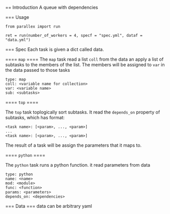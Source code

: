 == Introduction
A queue with dependencies

=== Usage

```
from parallex import run

ret = run(number_of_workers = 4, specf = "spec.yml", dataf = "data.yml")
```

=== Spec
Each task is given a dict called data.

==== `map` ====
The `map` task read a list `coll` from the data an apply a list of subtasks to the members of the list. The members will be assigned to `var` in the data passed to those tasks

```
type: map
coll: <variable name for collection>
var: <variable name>
sub: <subtasks>
```

==== `top` ====

The `top` task toplogically sort subtasks. It read the `depends_on` property of subtasks, which has format:

```
<task name>: [<param>, ..., <param>]
...
<task name>: [<param>, ..., <param>]
```
The result of a task will be assign the parameters that it maps to.

==== `python` ====

The `python` task runs a python function. it read parameters from data
```
type: python
name: <name>
mod: <module>
func: <function>
params: <parameters>
depends_on: <dependencies>
```


=== Data ===
data can be arbitrary yaml


